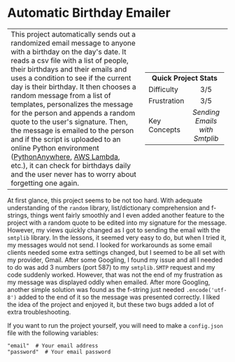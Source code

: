 # Automatic Birthday Emailer

<table border='0'>
<tr>
  <td>
  This project automatically sends out a randomized email message to anyone with a birthday on the day's date. It reads a csv file with a list of people, their birthdays and their emails and uses a condition to see if the current day is their birthday. It then chooses a random message from a list of templates, personalizes the message for the person and appends a random quote to the user's signature. Then, the message is emailed to the person and if the script is uploaded to an online Python environment (<a href="https://www.pythonanywhere.com/">PythonAnywhere</a>, <a href="https://aws.amazon.com/lambda/">AWS Lambda</a>, etc.), it can check for birthdays daily and the user never has to worry about forgetting one again.
  </td>
  <td>
    <div>
      <table>
        <tr>
          <td align='center' colspan="2"><strong>Quick Project Stats</strong></td>
        </tr>
        <tr>
          <td>Difficulty</td>
          <td align='center'>3/5</td>
        </tr>
        <tr>
          <td>Frustration</td>
          <td align='center'>3/5</td>
        </tr>
        <tr>
          <td>Key Concepts</td>
          <td align='center'><em>Sending Emails with Smtplib</em></td>
        </tr>
      </table>
    </div>
  </td>
</tr>
</table>


At first glance, this project seems to be not too hard. With adequate understanding of the `random` library, list/dictionary comprehension and f-strings, things went fairly smoothly and I even added another feature to the project with a random quote to be edited into my signature for the message. However, my views quickly changed as I got to sending the email with the `smtplib` library. In the lessons, it seemed very easy to do, but when I tried it, my messages would not send. I looked for workarounds as some email clients needed some extra settings changed, but I seemed to be all set with my provider, Gmail. After some Googling, I found my issue and all I needed to do was add 3 numbers (port 587) to my `smtplib.SMTP` request and my code suddenly worked. However, that was not the end of my frustration as my message was displayed oddly when emailed. After more Googling, another simple solution was found as the f-string just needed `.encode('utf-8')` added to the end of it so the message was presented correctly. I liked the idea of the project and enjoyed it, but these two bugs added a lot of extra troubleshooting.

If you want to run the project yourself, you will need to make a `config.json` file with the following variables:

    "email"  # Your email address
    "password"  # Your email password
